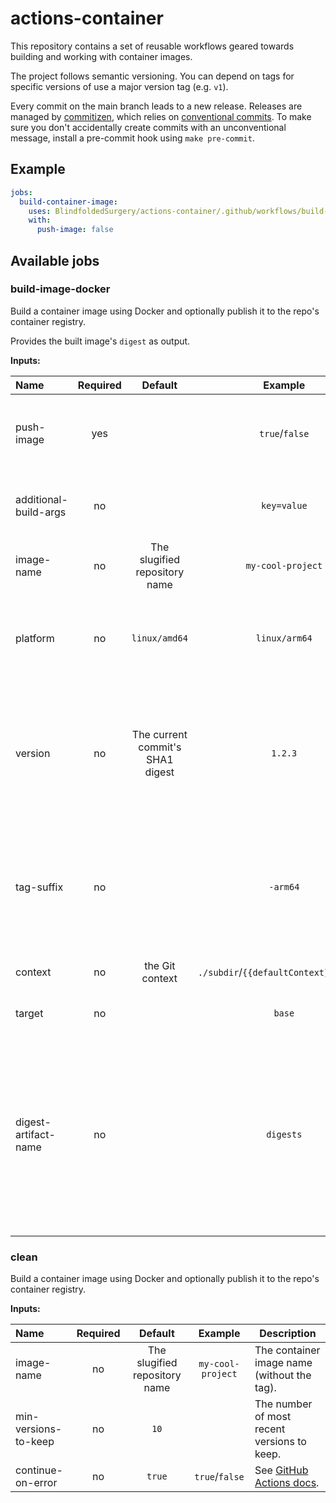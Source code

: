 # actions-container

This repository contains a set of reusable workflows geared towards building and working with
container images.

The project follows semantic versioning. You can depend on tags for specific versions of use a
major version tag (e.g. `v1`).

Every commit on the main branch leads to a new release. Releases are managed by
[commitizen][commitizen], which relies on [conventional commits][ccommit]. To make sure you don't
accidentally create commits with an unconventional message, install a pre-commit hook using
`make pre-commit`.

[commitizen]: https://commitizen-tools.github.io/commitizen/

[ccommit]: https://www.conventionalcommits.org/en/v1.0.0/

## Example

```yaml
jobs:
  build-container-image:
    uses: BlindfoldedSurgery/actions-container/.github/workflows/build-image-docker.yml@v1
    with:
      push-image: false
```

## Available jobs

### build-image-docker

Build a container image using Docker and optionally publish it to the repo's container registry.

Provides the built image's `digest` as output.

**Inputs:**

| Name                  | Required |             Default              |                Example                 | Description                                                                                                                                                                            |
|:----------------------|:--------:|:--------------------------------:|:--------------------------------------:|----------------------------------------------------------------------------------------------------------------------------------------------------------------------------------------|
| push-image            |   yes    |                                  |             `true`/`false`             | Whether to push the resulting container image to the registry.                                                                                                                         |
| additional-build-args |    no    |                                  |              `key=value`               | Build args that are passed in addition to APP_VERSION                                                                                                                                  |
| image-name            |    no    |  The slugified repository name   |           `my-cool-project`            | The container image name (without the tag).                                                                                                                                            |
| platform              |    no    |          `linux/amd64`           |             `linux/arm64`              | The platform to build for (QEMU is used for anything other than the default).                                                                                                          |
| version               |    no    | The current commit's SHA1 digest |                `1.2.3`                 | The app version. This is used as the container image tag, and is passed an `APP_VERSION` build-arg to the container image build.                                                       |
| tag-suffix            |    no    |                                  |                `-arm64`                | Appended to the version as the container image tag. Can be used if multiple variants of the same version are built.                                                                    |
| context               |    no    |         the Git context          | `./subdir`/`{{defaultContext}}:subdir` | See [docker/build-push-action][context].                                                                                                                                               |
| target                |    no    |                                  |                 `base`                 | The image stage target to build.                                                                                                                                                       |
| digest-artifact-name  |    no    |                                  |               `digests`                | If specified, the created digest will be stored in the artifact with the given name. The digest is stored as an empty file with the digest as its name (without the `sha256:` prefix). |

### clean

Build a container image using Docker and optionally publish it to the repo's container registry.

**Inputs:**

| Name                 | Required |            Default            |      Example      | Description                                   |
|:---------------------|:--------:|:-----------------------------:|:-----------------:|-----------------------------------------------|
| image-name           |    no    | The slugified repository name | `my-cool-project` | The container image name (without the tag).   |
| min-versions-to-keep |    no    |             `10`              |                   | The number of most recent versions to keep.   |
| continue-on-error    |    no    |            `true`             |  `true`/`false`   | See [GitHub Actions docs][continue-on-error]. |

[context]: https://github.com/docker/build-push-action#git-context

[continue-on-error]: https://docs.github.com/en/actions/using-workflows/workflow-syntax-for-github-actions#jobsjob_idcontinue-on-error
